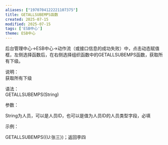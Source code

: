 ```yaml
---
aliases: ["1970704122221107375"]
title: GETALLSUBEMPS函数
created: 2025-07-15
modified: 2025-07-15
tags: ['ESB中心']
theme: ESB中心
---
```


后台管理中心->ESB中心->动作流（或接口信息的成功失败）中，点击动态赋值框，左侧选择函数后，在右侧选择组织函数中的GETALLSUBEMPS函数，获取所有下级。

说明：  
获取所有下级

语法：  
GETALLSUBEMPS(String)

参数：

String为人员，可以是人员ID，也可以是值为人员ID的人员类型字段，必填

示例：

GETALLSUBEMPS({U:张三})；返回李四